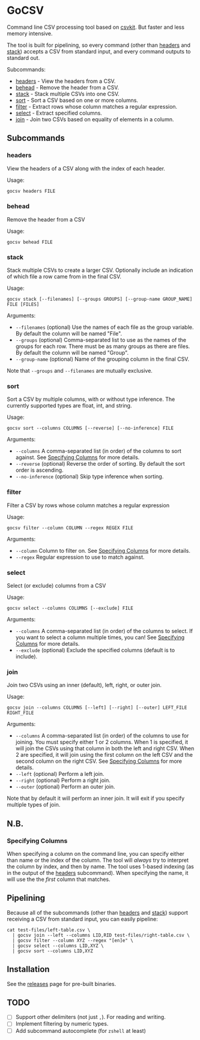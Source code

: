 # GoCSV

Command line CSV processing tool based on [csvkit](https://csvkit.readthedocs.io). But faster and less memory intensive.

The tool is built for pipelining, so every command (other than [headers](#headers) and [stack](#stack)) accepts a CSV from standard input, and every command outputs to standard out.

Subcommands:

- [headers](#headers) - View the headers from a CSV.
- [behead](#behead) - Remove the header from a CSV.
- [stack](#stack) - Stack multiple CSVs into one CSV.
- [sort](#sort) - Sort a CSV based on one or more columns.
- [filter](#filter) - Extract rows whose column matches a regular expression.
- [select](#select) - Extract specified columns.
- [join](#join) - Join two CSVs based on equality of elements in a column.


## Subcommands

### headers

View the headers of a CSV along with the index of each header.

Usage:

```bash
gocsv headers FILE
```

### behead

Remove the header from a CSV

Usage:

```shell
gocsv behead FILE
```

### stack

Stack multiple CSVs to create a larger CSV. Optionally include an indication of which file a row came from in the final CSV.

Usage:

```shell
gocsv stack [--filenames] [--groups GROUPS] [--group-name GROUP_NAME] FILE [FILES]
```

Arguments:

- `--filenames` (optional) Use the names of each file as the group variable. By default the column will be named "File".
- `--groups` (optional) Comma-separated list to use as the names of the groups for each row. There must be as many groups as there are files. By default the column will be named "Group".
- `--group-name` (optional) Name of the grouping column in the final CSV.

Note that `--groups` and `--filenames` are mutually exclusive.

### sort

Sort a CSV by multiple columns, with or without type inference. The currently supported types are float, int, and string.

Usage:

```shell
gocsv sort --columns COLUMNS [--reverse] [--no-inference] FILE
```

Arguments:

- `--columns` A comma-separated list (in order) of the columns to sort against. See [Specifying Columns](#specifying-columns) for more details.
- `--reverse` (optional) Reverse the order of sorting. By default the sort order is ascending.
- `--no-inference` (optional) Skip type inference when sorting.

### filter

Filter a CSV by rows whose column matches a regular expression

Usage:

```shell
gocsv filter --column COLUMN --regex REGEX FILE
```

Arguments:

- `--column` Column to filter on. See [Specifying Columns](#specifying-columns) for more details.
- `--regex` Regular expression to use to match against.

### select

Select (or exclude) columns from a CSV

Usage:

```shell
gocsv select --columns COLUMNS [--exclude] FILE
```

Arguments:

- `--columns` A comma-separated list (in order) of the columns to select. If you want to select a column multiple times, you can! See [Specifying Columns](#specifying-columns) for more details.
- `--exclude` (optional) Exclude the specified columns (default is to include).

### join

Join two CSVs using an inner (default), left, right, or outer join.

Usage:

```shell
gocsv join --columns COLUMNS [--left] [--right] [--outer] LEFT_FILE RIGHT_FILE
```

Arguments:

- `--columns` A comma-separated list (in order) of the columns to use for joining. You must specify either 1 or 2 columns. When 1 is specified, it will join the CSVs using that column in both the left and right CSV. When 2 are specified, it will join using the first column on the left CSV and the second column on the right CSV. See [Specifying Columns](#specifying-columns) for more details.
- `--left` (optional) Perform a left join.
- `--right` (optional) Perform a right join.
- `--outer` (optional) Perform an outer join.

Note that by default it will perform an inner join. It will exit if you specify multiple types of join.

## N.B.

### Specifying Columns

When specifying a column on the command line, you can specify either than name or the index of the column. The tool will _always_ try to interpret the column by index, and then by name. The tool uses 1-based indexing (as in the output of the [headers](#headers) subcommand). When specifying the name, it will use the the _first_ column that matches.

## Pipelining

Because all of the subcommands (other than [headers](#headers) and [stack](#stack)) support receiving a CSV from standard input, you can easily pipeline:

```shell
cat test-files/left-table.csv \
  | gocsv join --left --columns LID,RID test-files/right-table.csv \
  | gocsv filter --column XYZ --regex "[en]e" \
  | gocsv select --columns LID,XYZ \
  | gocsv sort --columns LID,XYZ
```

## Installation

See the [releases](https://github.com/DataFoxCo/gocsv/releases) page for pre-built binaries.

TODO
----

- [ ] Support other delimiters (not just `,`). For reading and writing.
- [ ] Implement filtering by numeric types.
- [ ] Add subcommand autocomplete (for `zshell` at least)
